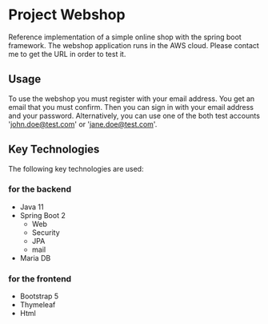 # Project Webshop
Reference implementation of a simple online shop with the spring boot framework.
The webshop application runs in the AWS cloud. Please contact me to get the URL in order to test it.

## Usage
To use the webshop you must register with your email address. You get an email that you must confirm.
Then you can sign in with your email address and your password.
Alternatively, you can use one of the both test accounts 'john.doe@test.com' or 'jane.doe@test.com'.

## Key Technologies
The following key technologies are used:

### for the backend
- Java 11
- Spring Boot 2  
  - Web
  - Security
  - JPA
  - mail
- Maria DB

### for the frontend 
- Bootstrap 5
- Thymeleaf
- Html




 
